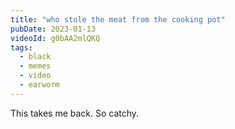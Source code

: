 ```yaml
---
title: "who stole the meat from the cooking pot"
pubDate: 2023-01-13
videoId: g0bAA2mlQKQ
tags: 
  - black
  - memes
  - video
  - earworm
---
```


This takes me back. So catchy.
